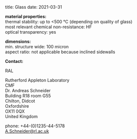title: Glass
date: 2021-03-31

__material properties:__  	
thermal stability: up to <500 °C (depending on quality of glass)  
most relevant chemical non-resistance:	HF  
optical transparency:	yes  
	
__dimensions:__	  
min. structure wide:	100 micron  
aspect ratio:	not applicable because inclined sidewalls
<!--break-->
__Contact:__

RAL

Rutherford Appleton Laboratory  
CMF   
Dr. Andreas Schneider  
Building R18 room G55   
Chilton, Didcot  
Oxfordshire   
OX11 0QX   
United Kingdom  

phone: +44-(0)1235-44-5178  
A.Schneider@rl.ac.uk